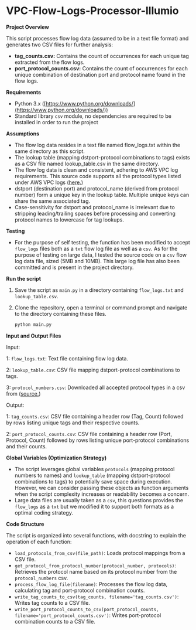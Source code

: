 # VPC-Flow-Logs-Processor-Illumio

**Project Overview**

This script processes flow log data (assumed to be in a text file format) and generates two CSV files for further analysis:

* **tag_counts.csv:** Contains the count of occurrences for each unique tag extracted from the flow logs.
* **port_protocol_counts.csv:** Contains the count of occurrences for each unique combination of destination port and protocol name found in the flow logs.

**Requirements**

* Python 3.x ([https://www.python.org/downloads/](https://www.python.org/downloads/))
* Standard library `csv` module, no dependencies are required to be installed in order to run the project


**Assumptions**

* The flow log data resides in a text file named flow_logs.txt within the same directory as this script.
* The lookup table (mapping dstport-protocol combinations to tags) exists as a CSV file named lookup_table.csv in the same directory.
* The flow log data is clean and consistent, adhering to AWS VPC log requirements. This source code supports all the protocol types listed under AWS VPC logs ([here.](https://www.iana.org/assignments/protocol-numbers/protocol-numbers.xhtml))
* dstport (destination port) and protocol_name (derived from protocol number) form a unique key in the lookup table. Multiple unique keys can share the same associated tag.
* Case-sensitivity for dstport and protocol_name is irrelevant due to stripping leading/trailing spaces before processing and converting protocol names to lowercase for tag lookups.

**Testing**
* For the purpose of self testing, the function has been modified to accept `flow_logs` files both as a `txt` flow log file as well as a `csv`. As for the purpose of testing on large data, I tested the source code on a `csv` flow log data file, sized (5MB and 10MB). This large log file has also been committed and is present in the project directory.


**Run the script**
1. Save the script as `main.py` in a directory containing `flow_logs.txt` and `lookup_table.csv`.

2. Clone the repository, open a terminal or command prompt and navigate to the directory containing these files.

   ```bash
   python main.py

**Input and Output Files**

Input:

1: `flow_logs.txt`: Text file containing flow log data.

2: `lookup_table.csv`: CSV file mapping dstport-protocol combinations to tags.

3: `protocol_numbers.csv`: Downloaded all accepted protocol types in a csv from ([source.](https://www.iana.org/assignments/protocol-numbers/protocol-numbers.xhtml.))

Output:

1: `tag_counts.csv`: CSV file containing a header row (Tag, Count) followed by rows listing unique tags and their respective counts.

2: `port_protocol_counts.csv`: CSV file containing a header row (Port, Protocol, Count) followed by rows listing unique port-protocol combinations and their counts.

**Global Variables (Optimization Strategy)**

* The script leverages global variables `protocols` (mapping protocol numbers to names) and `lookup_table` (mapping dstport-protocol combinations to tags) to potentially save space during execution. However, we can consider passing these objects as function arguments when the script complexity increases or readability becomes a concern.
* Large data files are usually taken as a `csv`, this questions provides the `flow_logs` as a `txt` but we modified it to support both formats as a optimal coding strategy.

**Code Structure**

The script is organized into several functions, with docstring to explain the operation of each function:

* `load_protocols_from_csv(file_path)`: Loads protocol mappings from a CSV file.
* `get_protocol_from_protocol_number(protocol_number, protocols)`: Retrieves the protocol name based on its protocol number from the `protocol_numbers` csv.
* `process_flow_log_file(filename)`: Processes the flow log data, calculating tag and port-protocol combination counts.
* `write_tag_counts_to_csv(tag_counts, filename='tag_counts.csv')`: Writes tag counts to a CSV file.
* `write_port_protocol_counts_to_csv(port_protocol_counts, filename='port_protocol_counts.csv')`: Writes port-protocol combination counts to a CSV file.
